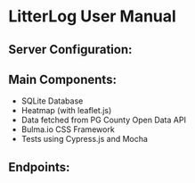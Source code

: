 # LitterLog User Manual

## Server Configuration:

## Main Components:

- SQLite Database
- Heatmap (with leaflet.js)
- Data fetched from PG County Open Data API
- Bulma.io CSS Framework
- Tests using Cypress.js and Mocha

## Endpoints:

